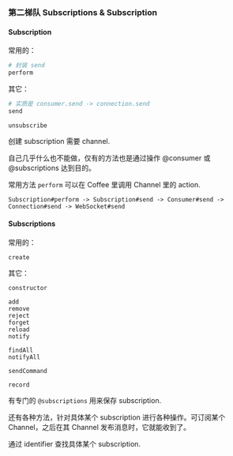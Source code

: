 ### 第二梯队 Subscriptions & Subscription

#### Subscription

常用的：

```ruby
# 封装 send
perform
```

其它：

```ruby
# 实质是 consumer.send -> connection.send
send
```

```
unsubscribe
```

创建 subscription 需要 channel.

自己几乎什么也不能做，仅有的方法也是通过操作 @consumer 或 @subscriptions 达到目的。

常用方法 `perform` 可以在 Coffee 里调用 Channel 里的 action.

```
Subscription#perform -> Subscription#send -> Consumer#send -> Connection#send -> WebSocket#send
```

#### Subscriptions

常用的：

```
create
```

其它：

```
constructor

add
remove
reject
forget
reload
notify

findAll
notifyAll

sendCommand

record
```

有专门的 `@subscriptions` 用来保存 subscription.

还有各种方法，针对具体某个 subscription 进行各种操作。可订阅某个 Channel，之后在其 Channel 发布消息时，它就能收到了。

通过 identifier 查找具体某个 subscription.

